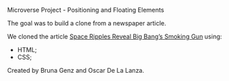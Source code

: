 Microverse Project - Positioning and Floating Elements

The goal was to build a clone from a newspaper article.

We cloned the article [Space Ripples Reveal Big Bang’s Smoking Gun](https://www.nytimes.com/2014/03/18/science/space/detection-of-waves-in-space-buttresses-landmark-theory-of-big-bang.html?_r=0) using:

* HTML;
* CSS;

Created by Bruna Genz and Oscar De La Lanza.
